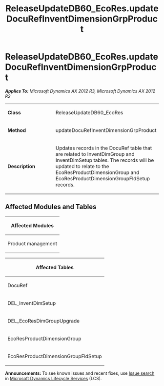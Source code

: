 ﻿---
title: ReleaseUpdateDB60_EcoRes.updateDocuRefInventDimensionGrpProduct
TOCTitle: ReleaseUpdateDB60_EcoRes.updateDocuRefInventDimensionGrpProduct
ms:assetid: 4e96df54-5e83-78ed-6b68-57a9f03138d8
ms:mtpsurl: https://msdn.microsoft.com/en-us/library/JJ685469(v=AX.60)
ms:contentKeyID: 49708172
ms.date: 05/18/2015
mtps_version: v=AX.60
---

# ReleaseUpdateDB60\_EcoRes.updateDocuRefInventDimensionGrpProduct 


_**Applies To:** Microsoft Dynamics AX 2012 R3, Microsoft Dynamics AX 2012 R2_

<table>
<colgroup>
<col style="width: 50%" />
<col style="width: 50%" />
</colgroup>
<tbody>
<tr class="odd">
<td><p><strong>Class</strong></p></td>
<td><p>ReleaseUpdateDB60_EcoRes</p></td>
</tr>
<tr class="even">
<td><p><strong>Method</strong></p></td>
<td><p>updateDocuRefInventDimensionGrpProduct</p></td>
</tr>
<tr class="odd">
<td><p><strong>Description</strong></p></td>
<td><p>Updates records in the DocuRef table that are related to InventDimGroup and InventDimSetup tables. The records will be updated to relate to the EcoResProductDimensionGroup and EcoResProductDimensionGroupFldSetup records.</p></td>
</tr>
</tbody>
</table>


## Affected Modules and Tables

<table>
<colgroup>
<col style="width: 100%" />
</colgroup>
<thead>
<tr class="header">
<th><p>Affected Modules</p></th>
</tr>
</thead>
<tbody>
<tr class="odd">
<td><p>Product management</p></td>
</tr>
</tbody>
</table>


<table>
<colgroup>
<col style="width: 100%" />
</colgroup>
<thead>
<tr class="header">
<th><p>Affected Tables</p></th>
</tr>
</thead>
<tbody>
<tr class="odd">
<td><p>DocuRef</p></td>
</tr>
<tr class="even">
<td><p>DEL_InventDimSetup</p></td>
</tr>
<tr class="odd">
<td><p>DEL_EcoResDimGroupUpgrade</p></td>
</tr>
<tr class="even">
<td><p>EcoResProductDimensionGroup</p></td>
</tr>
<tr class="odd">
<td><p>EcoResProductDimensionGroupFldSetup</p></td>
</tr>
</tbody>
</table>

  
**Announcements:** To see known issues and recent fixes, use [Issue search](http://go.microsoft.com/fwlink/?linkid=389258) in [Microsoft Dynamics Lifecycle Services](http://go.microsoft.com/fwlink/?linkid=306505) (LCS).

